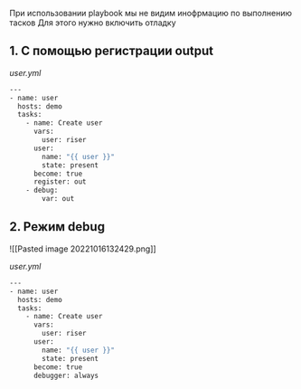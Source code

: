 При использовании playbook мы не видим инофрмацию по выполнению тасков
Для этого нужно включить отладку

## 1. С помощью регистрации output
*user.yml*
```bash
---
- name: user
  hosts: demo
  tasks:
    - name: Create user
      vars:
        user: riser
      user:
        name: "{{ user }}"
        state: present
      become: true
      register: out
    - debug:
        var: out
```

## 2. Режим debug
![[Pasted image 20221016132429.png]]

*user.yml*
```bash
---
- name: user
  hosts: demo
  tasks:
    - name: Create user
      vars:
        user: riser
      user:
        name: "{{ user }}"
        state: present
      become: true
	  debugger: always
```


